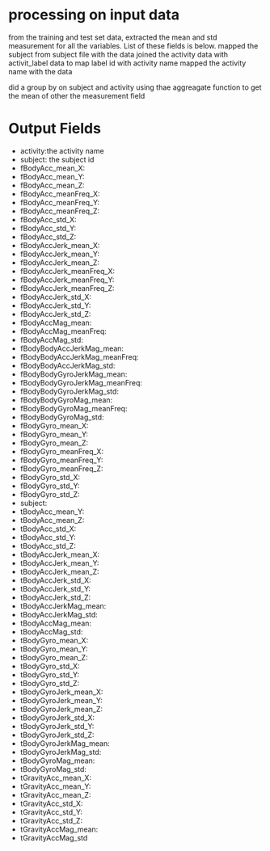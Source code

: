 processing on input data
=========================
from the training and test set data, extracted the mean and std measurement for all the variables.
List of these fields is below.
mapped the subject from subject file with the data
joined the activity data with activit_label data to map label id with activity name
mapped the activity name with the data

did a group by on subject and activity using thae aggreagate function to get the mean of other the measurement field

Output Fields
==============
- activity:the activity name 
- subject: the subject id
- fBodyAcc_mean_X: 
- fBodyAcc_mean_Y: 
- fBodyAcc_mean_Z: 
- fBodyAcc_meanFreq_X: 
- fBodyAcc_meanFreq_Y: 
- fBodyAcc_meanFreq_Z: 
- fBodyAcc_std_X: 
- fBodyAcc_std_Y: 
- fBodyAcc_std_Z: 
- fBodyAccJerk_mean_X: 
- fBodyAccJerk_mean_Y: 
- fBodyAccJerk_mean_Z: 
- fBodyAccJerk_meanFreq_X: 
- fBodyAccJerk_meanFreq_Y: 
- fBodyAccJerk_meanFreq_Z: 
- fBodyAccJerk_std_X: 
- fBodyAccJerk_std_Y: 
- fBodyAccJerk_std_Z: 
- fBodyAccMag_mean: 
- fBodyAccMag_meanFreq: 
- fBodyAccMag_std: 
- fBodyBodyAccJerkMag_mean: 
- fBodyBodyAccJerkMag_meanFreq: 
- fBodyBodyAccJerkMag_std: 
- fBodyBodyGyroJerkMag_mean: 
- fBodyBodyGyroJerkMag_meanFreq: 
- fBodyBodyGyroJerkMag_std: 
- fBodyBodyGyroMag_mean: 
- fBodyBodyGyroMag_meanFreq: 
- fBodyBodyGyroMag_std: 
- fBodyGyro_mean_X: 
- fBodyGyro_mean_Y: 
- fBodyGyro_mean_Z: 
- fBodyGyro_meanFreq_X: 
- fBodyGyro_meanFreq_Y: 
- fBodyGyro_meanFreq_Z: 
- fBodyGyro_std_X: 
- fBodyGyro_std_Y: 
- fBodyGyro_std_Z: 
- subject: 
- tBodyAcc_mean_Y: 
- tBodyAcc_mean_Z: 
- tBodyAcc_std_X: 
- tBodyAcc_std_Y: 
- tBodyAcc_std_Z: 
- tBodyAccJerk_mean_X: 
- tBodyAccJerk_mean_Y: 
- tBodyAccJerk_mean_Z: 
- tBodyAccJerk_std_X: 
- tBodyAccJerk_std_Y: 
- tBodyAccJerk_std_Z: 
- tBodyAccJerkMag_mean: 
- tBodyAccJerkMag_std: 
- tBodyAccMag_mean: 
- tBodyAccMag_std: 
- tBodyGyro_mean_X: 
- tBodyGyro_mean_Y: 
- tBodyGyro_mean_Z: 
- tBodyGyro_std_X: 
- tBodyGyro_std_Y: 
- tBodyGyro_std_Z: 
- tBodyGyroJerk_mean_X: 
- tBodyGyroJerk_mean_Y: 
- tBodyGyroJerk_mean_Z: 
- tBodyGyroJerk_std_X: 
- tBodyGyroJerk_std_Y: 
- tBodyGyroJerk_std_Z: 
- tBodyGyroJerkMag_mean: 
- tBodyGyroJerkMag_std: 
- tBodyGyroMag_mean: 
- tBodyGyroMag_std: 
- tGravityAcc_mean_X: 
- tGravityAcc_mean_Y: 
- tGravityAcc_mean_Z: 
- tGravityAcc_std_X: 
- tGravityAcc_std_Y: 
- tGravityAcc_std_Z: 
- tGravityAccMag_mean: 
- tGravityAccMag_std